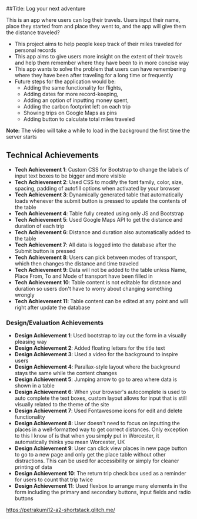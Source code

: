 
##Title: Log your next adventure

This is an app where users can log their travels. Users input their name, place they started from and place they went to, and the app will give them the distance traveled?

- This project aims to help people keep track of their miles traveled for personal records
- This app aims to give users more insight on the extent of their travels and help them remember where they have been to in more concise way
- This app wants to solve the problem that users can have remembering where they have been after traveling for a long time or frequently
- Future steps for the application would be:
    - Adding the same functionality for flights,
    - Adding dates for more record-keeping, 
    - Adding an option of inputting money spent,
    - Adding the carbon footprint left on each trip
    - Showing trips on Google Maps as pins 
    - Adding button to calculate total miles traveled

**Note:** The video will take a while to load in the background the first time the server starts

## Technical Achievements
- **Tech Achievement 1**: Custom CSS for Bootstrap to change the labels of input text boxes to be bigger and more visible
- **Tech Achievement 2**: Used CSS to modify the font family, color, size, spacing, padding of autofill options when activated by your browser
- **Tech Achievement 3**: Dynamically generated table that automatically loads whenever the submit button is pressed to update the contents of the table
- **Tech Achievement 4**: Table fully created using only JS and Bootstrap
- **Tech Achievement 5**: Used Google Maps API to get the distance and duration of each trip
- **Tech Achievement 6**: Distance and duration also automatically added to the table
- **Tech Achievement 7**: All data is logged into the database after the Submit button is pressed
- **Tech Achievement 8**: Users can pick between modes of transport, which then changes the distance and time traveled
- **Tech Achievement 9**: Data will not be added to the table unless Name, Place From, To and Mode of transport have been filled in
- **Tech Achievement 10**: Table content is not editable for distance and duration so users don't have to worry about changing something wrongly
- **Tech Achievement 11**: Table content can be edited at any point and will right after update the database



### Design/Evaluation Achievements
- **Design Achievement 1**: Used bootstrap to lay out the form in a visually pleasing way
- **Design Achievement 2**: Added floating letters for the title text
- **Design Achievement 3**: Used a video for the background to inspire users
- **Design Achievement 4**: Parallax-style layout where the background stays the same while the content changes 
- **Design Achievement 5**: Jumping arrow to go to area where data is shown in a table 
- **Design Achievement 6**: When your browser's autocomplete is used to auto complete the text boxes, custom layout allows for input that is still visually related to the theme of the site
- **Design Achievement 7**: Used Fontawesome icons for edit and delete functionality
- **Design Achievement 8**: User doesn't need to focus on inputting the places in a well-formatted way to get correct distances. Only exception to this I know of is that when you simply put in Worcester, it automatically thinks you mean Worcester, UK
- **Design Achievement 9**: User can click view places in new page button to go to a new page and only get the place table without other distractions. This can be used for accessibility or simply for cleaner printing of data
- **Design Achievement 10**: The return trip check box used as a reminder for users to count that trip twice
- **Design Achievement 11**: Used flexbox to arrange many elements in the form including the primary and secondary buttons, input fields and radio buttons

https://petrakumi12-a2-shortstack.glitch.me/